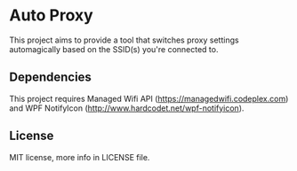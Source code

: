 # Auto Proxy

This project aims to provide a tool that switches proxy settings automagically based on the SSID(s) you're connected to.

## Dependencies

This project requires Managed Wifi API (https://managedwifi.codeplex.com) and WPF NotifyIcon (http://www.hardcodet.net/wpf-notifyicon).

## License

MIT license, more info in LICENSE file.
